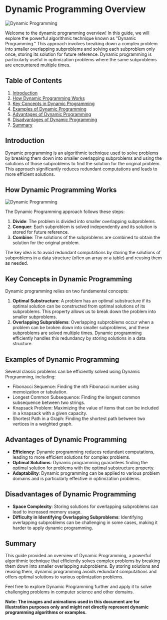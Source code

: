 # Dynamic Programming Overview

![Dynamic Programming](https://example.com/path/to/dynamic_programming_image.jpg)

Welcome to the dynamic programming overview! In this guide, we will explore the powerful algorithmic technique known as "Dynamic Programming." This approach involves breaking down a complex problem into smaller overlapping subproblems and solving each subproblem only once, storing its solution for future reference. Dynamic programming is particularly useful in optimization problems where the same subproblems are encountered multiple times.

## Table of Contents
1. [Introduction](#introduction)
2. [How Dynamic Programming Works](#how-dynamic-programming-works)
3. [Key Concepts in Dynamic Programming](#key-concepts-in-dynamic-programming)
4. [Examples of Dynamic Programming](#examples-of-dynamic-programming)
5. [Advantages of Dynamic Programming](#advantages-of-dynamic-programming)
6. [Disadvantages of Dynamic Programming](#disadvantages-of-dynamic-programming)
7. [Summary](#summary)

## Introduction
Dynamic programming is an algorithmic technique used to solve problems by breaking them down into smaller overlapping subproblems and using the solutions of those subproblems to find the solution for the original problem. This approach significantly reduces redundant computations and leads to more efficient solutions.

## How Dynamic Programming Works
![Dynamic Programming](https://example.com/path/to/dynamic_programming_animation.gif)

The Dynamic Programming approach follows these steps:
1. **Divide**: The problem is divided into smaller overlapping subproblems.
2. **Conquer**: Each subproblem is solved independently and its solution is stored for future reference.
3. **Combine**: The solutions of the subproblems are combined to obtain the solution for the original problem.

The key idea is to avoid redundant computations by storing the solutions of subproblems in a data structure (often an array or a table) and reusing them as needed.

## Key Concepts in Dynamic Programming
Dynamic programming relies on two fundamental concepts:
1. **Optimal Substructure**: A problem has an optimal substructure if its optimal solution can be constructed from optimal solutions of its subproblems. This property allows us to break down the problem into smaller subproblems.
2. **Overlapping Subproblems**: Overlapping subproblems occur when a problem can be broken down into smaller subproblems, and these subproblems are solved multiple times. Dynamic programming efficiently handles this redundancy by storing solutions in a data structure.

## Examples of Dynamic Programming
Several classic problems can be efficiently solved using Dynamic Programming, including:
- Fibonacci Sequence: Finding the nth Fibonacci number using memoization or tabulation.
- Longest Common Subsequence: Finding the longest common subsequence between two strings.
- Knapsack Problem: Maximizing the value of items that can be included in a knapsack with a given capacity.
- Shortest Path in a Graph: Finding the shortest path between two vertices in a weighted graph.

## Advantages of Dynamic Programming
- **Efficiency**: Dynamic programming reduces redundant computations, leading to more efficient solutions for complex problems.
- **Optimal Solutions**: Dynamic programming guarantees finding the optimal solution for problems with the optimal substructure property.
- **Adaptability**: Dynamic programming can be applied to various problem domains and is particularly effective in optimization problems.

## Disadvantages of Dynamic Programming
- **Space Complexity**: Storing solutions for overlapping subproblems can lead to increased memory usage.
- **Difficulty in Identifying Overlapping Subproblems**: Identifying overlapping subproblems can be challenging in some cases, making it harder to apply dynamic programming.

## Summary
This guide provided an overview of Dynamic Programming, a powerful algorithmic technique that efficiently solves complex problems by breaking them down into smaller overlapping subproblems. By storing solutions and reusing them, dynamic programming avoids redundant computations and offers optimal solutions to various optimization problems.

Feel free to explore Dynamic Programming further and apply it to solve challenging problems in computer science and other domains.

**Note: The images and animations used in this document are for illustration purposes only and might not directly represent dynamic programming algorithms or examples.**
